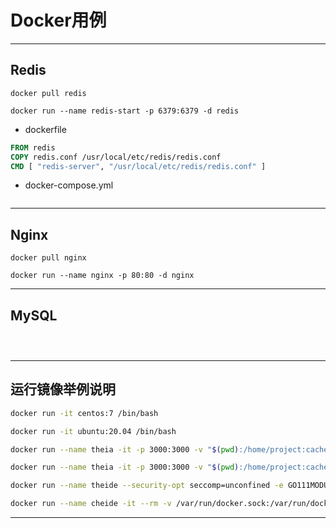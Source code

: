 # Docker用例

---

## Redis
```
docker pull redis

docker run --name redis-start -p 6379:6379 -d redis

```
- dockerfile
```dockerfile
FROM redis
COPY redis.conf /usr/local/etc/redis/redis.conf
CMD [ "redis-server", "/usr/local/etc/redis/redis.conf" ]

```

- docker-compose.yml
```yaml


```

---

## Nginx

```
docker pull nginx

docker run --name nginx -p 80:80 -d nginx

```

---

## MySQL

```



```


---
## 运行镜像举例说明


```sh
docker run -it centos:7 /bin/bash

docker run -it ubuntu:20.04 /bin/bash

docker run --name theia -it -p 3000:3000 -v "$(pwd):/home/project:cached" theiaide/theia:1.5.0

docker run --name theia -it -p 3000:3000 -v "$(pwd):/home/project:cached" theiaide/theia-java:1.5.0

docker run --name theide --security-opt seccomp=unconfined -e GO111MODULE=auto --rm -d   -p 3000:3000/tcp -v "$(pwd):/home/project:cached" theiaide/theia-full:1.5.0

docker run --name cheide -it --rm -v /var/run/docker.sock:/var/run/docker.sock -v /root/cheide:/data eclipse/che start
```


---
